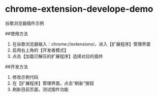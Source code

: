# chrome-extension-develope-demo
谷歌浏览器插件示例

##使用方法
1. 在谷歌浏览器输入：chrome://extensions/，进入【扩展程序】管理界面
2. 启用右上角的【开发者模式】
3. 点击【加载已解压的扩展程序】选择对应的插件

##开发方法
1. 修改示例代码
2. 在【扩展程序】管理界面，点击“刷新”按钮
3. 刷新目前页面，测试插件功能
